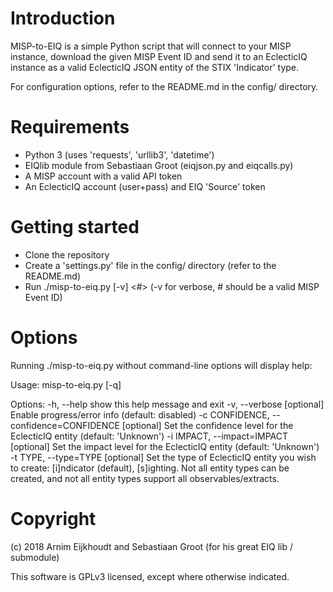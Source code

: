 # Introduction

MISP-to-EIQ is a simple Python script that will connect to your MISP instance,
download the given MISP Event ID and send it to an EclecticIQ instance as a
valid EclecticIQ JSON entity of the STIX 'Indicator' type.

For configuration options, refer to the README.md in the config/ directory.

# Requirements

- Python 3 (uses 'requests', 'urllib3', 'datetime')
- EIQlib module from Sebastiaan Groot (eiqjson.py and eiqcalls.py)
- A MISP account with a valid API token
- An EclecticIQ account (user+pass) and EIQ 'Source' token

# Getting started

- Clone the repository
- Create a 'settings.py' file in the config/ directory (refer to the README.md)
- Run ./misp-to-eiq.py [-v] <#> (-v for verbose, # should be a valid MISP Event ID)

# Options

Running ./misp-to-eiq.py without command-line options will display help:

Usage: misp-to-eiq.py [-q] <MISP Event ID>

Options:
  -h, --help            show this help message and exit
  -v, --verbose         [optional] Enable progress/error info (default:
                        disabled)
  -c CONFIDENCE, --confidence=CONFIDENCE
                        [optional] Set the confidence level for the EclecticIQ
                        entity (default: 'Unknown')
  -i IMPACT, --impact=IMPACT
                        [optional] Set the impact level for the EclecticIQ
                        entity (default: 'Unknown')
  -t TYPE, --type=TYPE  [optional] Set the type of EclecticIQ entity you wish
                        to create: [i]ndicator (default), [s]ighting. Not all
                        entity types can be created, and not all entity types
                        support all observables/extracts.

# Copyright

(c) 2018 Arnim Eijkhoudt <arnime _squigglything_ kpn-cert.nl> and Sebastiaan Groot
<sebastiaang _monkeytail_ kpn-cert.nl> (for his great EIQ lib / submodule)
  
This software is GPLv3 licensed, except where otherwise indicated.
